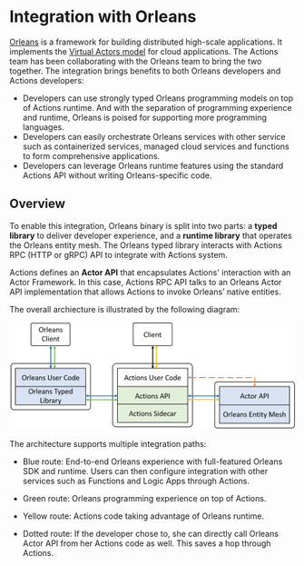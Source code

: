 # Integration with Orleans

[Orleans](https://github.com/dotnet/orleans) is a framework for building distributed high-scale applications. It implements the [Virtual Actors model](https://www.microsoft.com/en-us/research/publication/orleans-distributed-virtual-actors-for-programmability-and-scalability/?from=https%3A%2F%2Fresearch.microsoft.com%2Fapps%2Fpubs%2Fdefault.aspx%3Fid%3D210931) for cloud applications. The Actions team has been collaborating with the Orleans team to bring the two together. The integration brings benefits to both Orleans developers and Actions developers:

* Developers can use strongly typed Orleans programming models on top of Actions runtime. And with the separation of programming experience and runtime, Orleans is poised for supporting more programming languages.
* Developers can easily orchestrate Orleans services with other service such as containerized services, managed cloud services and functions to form comprehensive applications.
* Developers can leverage Orleans runtime features using the standard Actions API without writing Orleans-specific code.

## Overview
To enable this integration, Orleans binary is split into two parts: a **typed library** to deliver developer experience, and a **runtime library** that operates the Orleans entity mesh. The Orleans typed library interacts with Actions RPC (HTTP or gRPC) API to integrate with Actions system. 

Actions defines an **Actor API** that encapsulates Actions' interaction with an Actor Framework. In this case, Actions RPC API talks to an Orleans Actor API implementation that allows Actions to invoke Orleans’ native entities.

The overall archiecture is illustrated by the following diagram:

![actions_orleans](../imgs/actions_orleans.png)

The architecture supports multiple integration paths:

* Blue route: End-to-end Orleans experience with full-featured Orleans SDK and runtime. Users can then configure integration with other services such as Functions and Logic Apps through Actions.

* Green route: Orleans programming experience on top of Actions. 

* Yellow route: Actions code taking advantage of Orleans runtime.

* Dotted route: If the developer chose to, she can directly call Orleans Actor API from her Actions code as well. This saves a hop through Actions.
